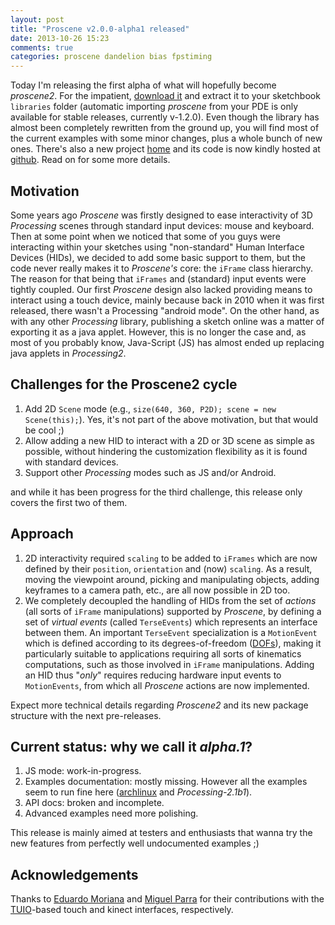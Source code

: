 ```yaml
---
layout: post
title: "Proscene v2.0.0-alpha1 released"
date: 2013-10-26 15:23
comments: true
categories: proscene dandelion bias fpstiming
---
```


Today I'm releasing the first alpha of what will hopefully become *proscene2*. For the impatient, [download it](https://github.com/remixlab/proscene/releases/download/v-2.0.0-alpha.1/proscene-2.0.0-alpha.1.zip) and extract it to your sketchbook `libraries` folder (automatic importing *proscene* from your PDE is only available for stable releases, currently v-1.2.0). Even though the library has almost been completely rewritten from the ground up, you will find most of the current examples with some minor changes, plus a whole bunch of new ones. There's also a new project [home](http://otrolado.info/) and its code is now kindly hosted at [github](https://github.com/remixlab). Read on for some more details.

## Motivation

Some years ago *Proscene* was firstly designed to ease interactivity of 3D *Processing* scenes through standard input devices: mouse and keyboard. Then at some point when we noticed that some of you guys were interacting within your sketches using "non-standard" Human Interface Devices (HIDs), we decided to add some basic support to them, but the code never really makes it to *Proscene's* core: the `iFrame` class hierarchy. The reason for that being that `iFrames` and (standard) input events were tightly coupled. Our first *Proscene* design also lacked providing means to interact using a touch device, mainly because back in 2010 when it was first released, there wasn't a Processing "android mode". On the other hand, as with any other *Processing* library, publishing a sketch online was a matter of exporting it as a java applet. However, this is no longer the case and, as most of you probably know, Java-Script (JS) has almost ended up replacing java applets in *Processing2*.

## Challenges for the Proscene2 cycle

1. Add 2D `Scene` mode (e.g., `size(640, 360, P2D); scene = new Scene(this);`). Yes, it's not part of the above motivation, but that would be cool ;)
2. Allow adding a new HID to interact with a 2D or 3D scene as simple as possible, without hindering the customization flexibility as it is found with standard devices.
3. Support other *Processing* modes such as JS and/or Android.

and while it has been progress for the third challenge, this release only covers the first two of them.

## Approach

1. 2D interactivity required `scaling` to be added to `iFrames` which are now defined by their `position`, `orientation` and (now) `scaling`. As a result, moving the viewpoint around, picking and manipulating objects, adding keyframes to a camera path, etc., are all now possible in 2D too.
1. We completely decoupled the handling of HIDs from the set of _actions_ (all sorts of `iFrame` manipulations) supported by *Proscene*, by defining a set of _virtual events_ (called `TerseEvents`) which represents an interface between them. An important `TerseEvent` specialization is a `MotionEvent` which is defined according to its degrees-of-freedom ([DOFs](http://en.wikipedia.org/wiki/Degrees_of_freedom_(mechanics))), making it particularly suitable to applications requiring all sorts of kinematics computations, such as those involved in `iFrame` manipulations. Adding an HID thus "_only_" requires reducing hardware input events to `MotionEvents`, from which all *Proscene* actions are now implemented.

Expect more technical details regarding *Proscene2* and its new package structure with the next pre-releases.

## Current status: why we call it *alpha.1*?

1. JS mode: work-in-progress.
2. Examples documentation: mostly missing. However all the examples seem to run fine here ([archlinux](https://www.archlinux.org/) and *Processing-2.1b1*).
2. API docs: broken and incomplete.
1. Advanced examples need more polishing.

This release is mainly aimed at testers and enthusiasts that wanna try the new features from perfectly well undocumented examples ;)

## Acknowledgements

Thanks to  [Eduardo Moriana](http://edumo.net/) and [Miguel Parra](http://maparrar.github.io/) for their contributions with the [TUIO](http://www.tuio.org/)-based touch and kinect interfaces, respectively.
